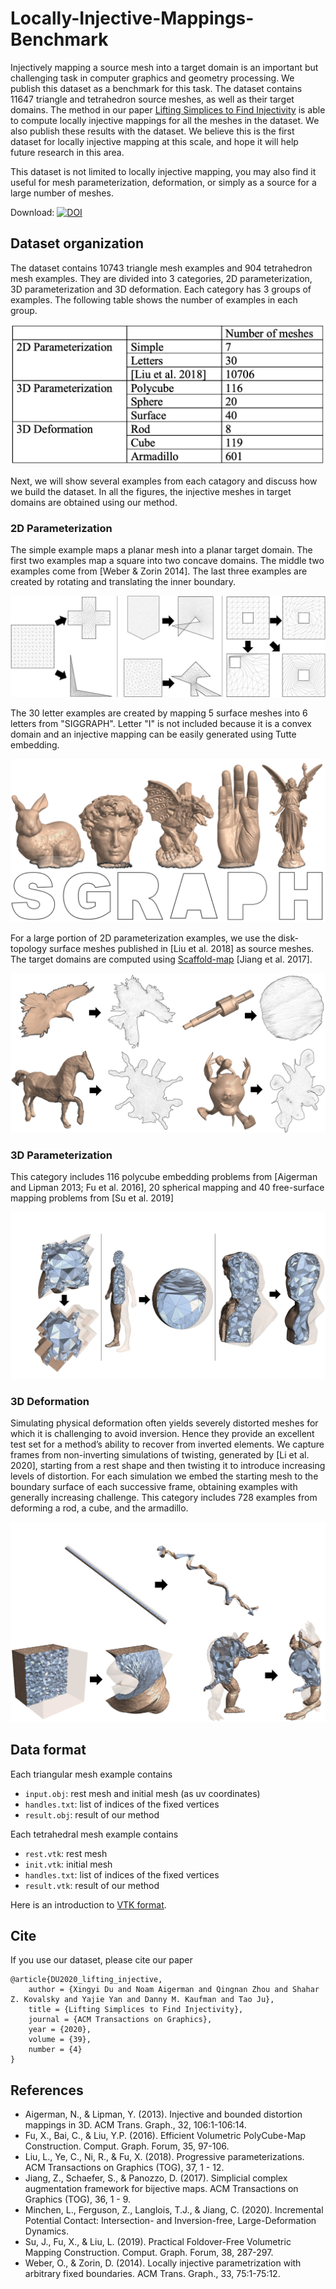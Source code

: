 # Locally-Injective-Mappings-Benchmark

Injectively mapping a source mesh into a target domain is an important but challenging task in computer graphics and geometry processing. We publish this dataset as a benchmark for this task. The dataset contains 11647 triangle and tetrahedron source meshes, as well as their target domains. The method in our paper [Lifting Simplices to Find Injectivity](https://duxingyi-charles.github.io/publication/lifting-simplices-to-find-injectivity/) is able to compute locally injective mappings for all the meshes in the dataset. We also publish these results with the dataset. We believe this is the first dataset for locally injective mapping at this scale, and hope it will help future research in this area.

This dataset is not limited to locally injective mapping, you may also find it useful for mesh parameterization, deformation, or simply as a source for a large number of meshes.

Download:
[![DOI](https://zenodo.org/badge/DOI/10.5281/zenodo.3827969.svg)](https://doi.org/10.5281/zenodo.3827969)


## Dataset organization

The dataset contains 10743 triangle mesh examples and 904 tetrahedron mesh examples. They are divided into 3 categories, 2D parameterization, 3D parameterization and 3D deformation. Each category has 3 groups of examples. The following table shows the number of examples in each group.

![](figure/dataset_example_count.png)

Next, we will show several examples from each catagory and discuss how we build the dataset. In all the figures, the injective meshes in target domains are obtained using our method.

### 2D Parameterization

The simple example maps a planar mesh into a planar target domain. The first two examples map a square into two concave domains. The middle two examples come from [Weber & Zorin 2014]. The last three examples are created by rotating and translating the inner boundary.

![](figure/2D_Param_Simple.png)

The 30 letter examples are created by mapping 5 surface meshes into 6 letters from "SIGGRAPH". Letter "I" is not included because it is a convex domain and an injective mapping can be easily generated using Tutte embedding.

![](figure/2D_Param_Letters.png)

For a large portion of 2D parameterization examples, we use the disk-topology surface meshes published in [Liu et al. 2018] as source meshes. The target domains are computed using [Scaffold-map](https://github.com/jiangzhongshi/Scaffold-Map) [Jiang et al. 2017].

![](figure/2D_Param_Liu.png)

### 3D Parameterization

This category includes 116 polycube embedding problems from [Aigerman and Lipman 2013; Fu et al. 2016], 20 spherical mapping and 40 free-surface mapping problems from [Su et al. 2019]

![](figure/3D_Param.png)

### 3D Deformation

Simulating physical deformation often yields severely distorted meshes for which it is challenging to avoid inversion. Hence they provide an excellent test set for a method’s ability to recover from inverted elements. We capture frames from non-inverting simulations of twisting, generated by [Li et al. 2020], starting from a rest shape and then twisting it to introduce increasing levels of distortion. For each simulation we embed the starting mesh to the boundary surface of each successive frame, obtaining examples with generally increasing challenge. This category includes 728 examples from deforming a rod, a cube, and the armadillo.

![](figure/3D_Deform.png)

## Data format

Each triangular mesh example contains
- `input.obj`: rest mesh and initial mesh (as uv coordinates)
- `handles.txt`: list of indices of the fixed vertices
- `result.obj`: result of our method

Each tetrahedral mesh example contains
- `rest.vtk`: rest mesh
- `init.vtk`: initial mesh
- `handles.txt`: list of indices of the fixed vertices
- `result.vtk`: result of our method

Here is an introduction to [VTK format](https://lorensen.github.io/VTKExamples/site/VTKFileFormats/).


## Cite

If you use our dataset, please cite our paper
```
@article{DU2020_lifting_injective,
    author = {Xingyi Du and Noam Aigerman and Qingnan Zhou and Shahar Z. Kovalsky and Yajie Yan and Danny M. Kaufman and Tao Ju},
    title = {Lifting Simplices to Find Injectivity},
    journal = {ACM Transactions on Graphics},
    year = {2020},
    volume = {39},
    number = {4}
}
```

## References

- Aigerman, N., & Lipman, Y. (2013). Injective and bounded distortion mappings in 3D. ACM Trans. Graph., 32, 106:1-106:14.
- Fu, X., Bai, C., & Liu, Y.P. (2016). Efficient Volumetric PolyCube-Map Construction. Comput. Graph. Forum, 35, 97-106.
- Liu, L., Ye, C., Ni, R., & Fu, X. (2018). Progressive parameterizations. ACM Transactions on Graphics (TOG), 37, 1 - 12.
- Jiang, Z., Schaefer, S., & Panozzo, D. (2017). Simplicial complex augmentation framework for bijective maps. ACM Transactions on Graphics (TOG), 36, 1 - 9.
- Minchen, L., Ferguson, Z., Langlois, T.J., & Jiang, C. (2020). Incremental Potential Contact: Intersection- and Inversion-free, Large-Deformation Dynamics.
- Su, J., Fu, X., & Liu, L. (2019). Practical Foldover-Free Volumetric Mapping Construction. Comput. Graph. Forum, 38, 287-297.
- Weber, O., & Zorin, D. (2014). Locally injective parametrization with arbitrary fixed boundaries. ACM Trans. Graph., 33, 75:1-75:12.
